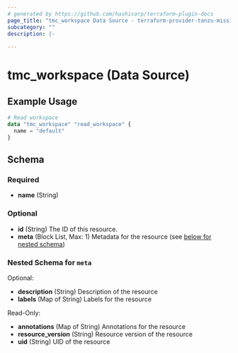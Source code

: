 ```yaml
---
# generated by https://github.com/hashicorp/terraform-plugin-docs
page_title: "tmc_workspace Data Source - terraform-provider-tanzu-mission-control"
subcategory: ""
description: |-
  
---
```


# tmc_workspace (Data Source)



## Example Usage

```terraform
# Read workspace
data "tmc_workspace" "read_workspace" {
  name = "default"
}
```

<!-- schema generated by tfplugindocs -->
## Schema

### Required

- **name** (String)

### Optional

- **id** (String) The ID of this resource.
- **meta** (Block List, Max: 1) Metadata for the resource (see [below for nested schema](#nestedblock--meta))

<a id="nestedblock--meta"></a>
### Nested Schema for `meta`

Optional:

- **description** (String) Description of the resource
- **labels** (Map of String) Labels for the resource

Read-Only:

- **annotations** (Map of String) Annotations for the resource
- **resource_version** (String) Resource version of the resource
- **uid** (String) UID of the resource


